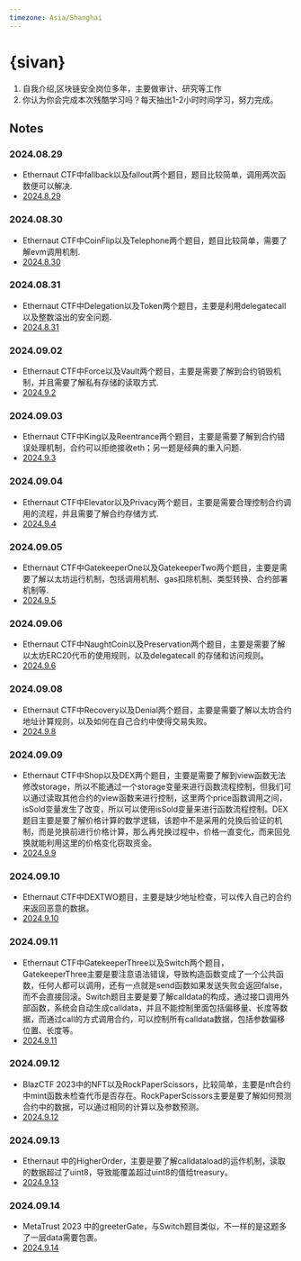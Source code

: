```yaml
---
timezone: Asia/Shanghai
---
```


# {sivan}

1. 自我介绍,区块链安全岗位多年，主要做审计、研究等工作
2. 你认为你会完成本次残酷学习吗？每天抽出1-2小时时间学习，努力完成。

## Notes

<!-- Content_START -->

### 2024.08.29
- Ethernaut CTF中fallback以及fallout两个题目，题目比较简单，调用两次函数便可以解决.
- [2024.8.29](./Writeup/Sivan/2024.8.29)
### 2024.08.30
- Ethernaut CTF中CoinFlip以及Telephone两个题目，题目比较简单，需要了解evm调用机制.
- [2024.8.30](./Writeup/Sivan/2024.8.30)
### 2024.08.31
- Ethernaut CTF中Delegation以及Token两个题目，主要是利用delegatecall以及整数溢出的安全问题.
- [2024.8.31](./Writeup/Sivan/2024.8.31)
### 2024.09.02
- Ethernaut CTF中Force以及Vault两个题目，主要是需要了解到合约销毁机制，并且需要了解私有存储的读取方式.
- [2024.9.2](./Writeup/Sivan/2024.9.2)
### 2024.09.03
- Ethernaut CTF中King以及Reentrance两个题目，主要是需要了解到合约错误处理机制，合约可以拒绝接收eth；另一题是经典的重入问题.
- [2024.9.3](./Writeup/Sivan/2024.9.3)
### 2024.09.04
- Ethernaut CTF中Elevator以及Privacy两个题目，主要是需要合理控制合约调用的流程，并且需要了解合约存储方式.
- [2024.9.4](./Writeup/Sivan/2024.9.4)
### 2024.09.05
- Ethernaut CTF中GatekeeperOne以及GatekeeperTwo两个题目，主要是需要了解以太坊运行机制，包括调用机制、gas扣除机制、类型转换、合约部署机制等.
- [2024.9.5](./Writeup/Sivan/2024.9.5)
### 2024.09.06
- Ethernaut CTF中NaughtCoin以及Preservation两个题目，主要是需要了解以太坊ERC20代币的使用规则，以及delegatecall 的存储和访问规则。
- [2024.9.6](./Writeup/Sivan/2024.9.6)
### 2024.09.08
- Ethernaut CTF中Recovery以及Denial两个题目，主要是需要了解以太坊合约地址计算规则，以及如何在自己合约中使得交易失败。
- [2024.9.8](./Writeup/Sivan/2024.9.8)
### 2024.09.09
- Ethernaut CTF中Shop以及DEX两个题目，主要是需要了解到view函数无法修改storage，所以不能通过一个storage变量来进行函数流程控制，但我们可以通过读取其他合约的view函数来进行控制，这里两个price函数调用之间，isSold变量发生了改变，所以可以使用isSold变量来进行函数流程控制。DEX题目主要是要了解价格计算的数学逻辑，该题中不是采用的兑换后验证的机制，而是兑换前进行价格计算，那么再兑换过程中，价格一直变化，而来回兑换就能利用这里的价格变化窃取资金。
- [2024.9.9](./Writeup/Sivan/2024.9.9)
### 2024.09.10
- Ethernaut CTF中DEXTWO题目，主要是缺少地址检查，可以传入自己的合约来返回恶意的数据。
- [2024.9.10](./Writeup/Sivan/2024.9.10)
### 2024.09.11
- Ethernaut CTF中GatekeeperThree以及Switch两个题目，GatekeeperThree主要是要注意语法错误，导致构造函数变成了一个公共函数，任何人都可以调用，还有一点就是send函数如果发送失败会返回false，而不会直接回滚。Switch题目主要是要了解calldata的构成，通过接口调用外部函数，系统会自动生成calldata，并且不能控制里面包括偏移量、长度等数据，而通过call的方式调用合约，可以控制所有calldata数据，包括参数偏移位置、长度等。
- [2024.9.11](./Writeup/Sivan/2024.9.11)
### 2024.09.12
- BlazCTF 2023中的NFT以及RockPaperScissors，比较简单，主要是nft合约中mint函数未检查代币是否存在。RockPaperScissors主要是要了解如何预测合约中的数据，可以通过相同的计算以及参数预测。
- [2024.9.12](./Writeup/Sivan/2024.9.12)
### 2024.09.13
- Ethernaut 中的HigherOrder，主要是要了解calldataload的运作机制，读取的数据超过了uint8，导致能覆盖超过uint8的值给treasury。
- [2024.9.13](./Writeup/Sivan/2024.9.13)
### 2024.09.14
- MetaTrust 2023 中的greeterGate，与Switch题目类似，不一样的是这题多了一层data需要包裹。
- [2024.9.14](./Writeup/Sivan/2024.9.14)
<!-- Content_END -->
